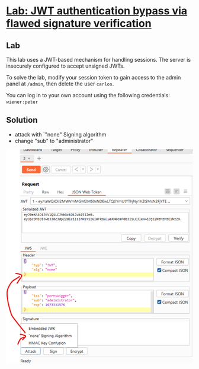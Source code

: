 # [Lab: JWT authentication bypass via flawed signature verification](https://portswigger.net/web-security/jwt/lab-jwt-authentication-bypass-via-flawed-signature-verification)

## Lab

This lab uses a JWT-based mechanism for handling sessions. The server is insecurely configured to accept unsigned JWTs.

To solve the lab, modify your session token to gain access to the admin panel at  `/admin`, then delete the user  `carlos`.

You can log in to your own account using the following credentials:  `wiener:peter`

## Solution

- attack with `"none" Signing algorithm
- change "sub" to "administrator"

![lab-2.png](../../img/lab-2.png)
